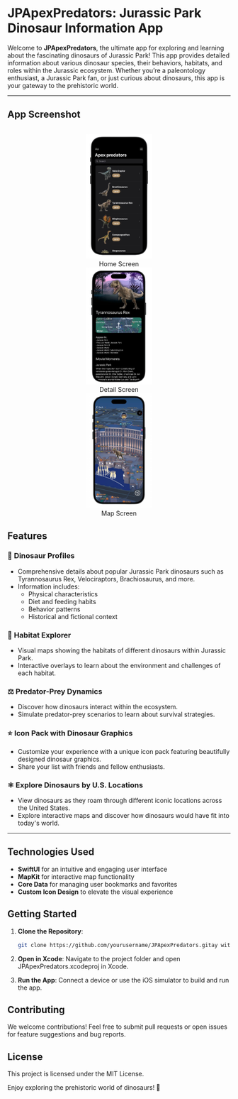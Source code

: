 # JPApexPredators: Jurassic Park Dinosaur Information App

Welcome to **JPApexPredators**, the ultimate app for exploring and learning about the fascinating dinosaurs of Jurassic Park! This app provides detailed information about various dinosaur species, their behaviors, habitats, and roles within the Jurassic ecosystem. Whether you’re a paleontology enthusiast, a Jurassic Park fan, or just curious about dinosaurs, this app is your gateway to the prehistoric world.

---
## App Screenshot

<p align="center" style="display: flex;">
  <figure style="margin: 0; text-align: center;">
    <img src="Screenshots/home.png" alt="Home Screen" width="150" />
    <figcaption>Home Screen</figcaption>
  </figure>
  <figure style="margin: 0; text-align: center;">
    <img src="Screenshots/detail.png" alt="Detail Screen" width="150" />
    <figcaption>Detail Screen</figcaption>
  </figure>
  <figure style="margin: 0; text-align: center;">
    <img src="Screenshots/map.png" alt="Map Screen" width="150" />
    <figcaption>Map Screen</figcaption>
  </figure>
</p>


## Features

### 🦖 **Dinosaur Profiles**
- Comprehensive details about popular Jurassic Park dinosaurs such as Tyrannosaurus Rex, Velociraptors, Brachiosaurus, and more.
- Information includes:
  - Physical characteristics
  - Diet and feeding habits
  - Behavior patterns
  - Historical and fictional context

### 🌳 **Habitat Explorer**
- Visual maps showing the habitats of different dinosaurs within Jurassic Park.
- Interactive overlays to learn about the environment and challenges of each habitat.

### ⚖️ **Predator-Prey Dynamics**
- Discover how dinosaurs interact within the ecosystem.
- Simulate predator-prey scenarios to learn about survival strategies.

### ⭐ **Icon Pack with Dinosaur Graphics**
- Customize your experience with a unique icon pack featuring beautifully designed dinosaur graphics.
- Share your list with friends and fellow enthusiasts.

### ⚛️ **Explore Dinosaurs by U.S. Locations**
- View dinosaurs as they roam through different iconic locations across the United States.
- Explore interactive maps and discover how dinosaurs would have fit into today's world.
  
---

## Technologies Used  
- **SwiftUI** for an intuitive and engaging user interface  
- **MapKit** for interactive map functionality  
- **Core Data** for managing user bookmarks and favorites  
- **Custom Icon Design** to elevate the visual experience  

## Getting Started  

1. **Clone the Repository**:  
   ```bash
   git clone https://github.com/yourusername/JPApexPredators.gitay with **JPApexPredators** and explore the mysteries of prehistoric life!

2. **Open in Xcode**:
Navigate to the project folder and open JPApexPredators.xcodeproj in Xcode.

3. **Run the App**:
Connect a device or use the iOS simulator to build and run the app.

## Contributing

We welcome contributions! Feel free to submit pull requests or open issues for feature suggestions and bug reports.

## License

This project is licensed under the MIT License.

Enjoy exploring the prehistoric world of dinosaurs! 🦖
